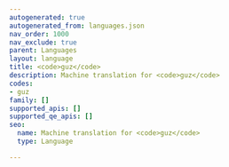 ```yaml
---
autogenerated: true
autogenerated_from: languages.json
nav_order: 1000
nav_exclude: true
parent: Languages
layout: language
title: <code>guz</code>
description: Machine translation for <code>guz</code>
codes:
- guz
family: []
supported_apis: []
supported_qe_apis: []
seo:
  name: Machine translation for <code>guz</code>
  type: Language

---
```


